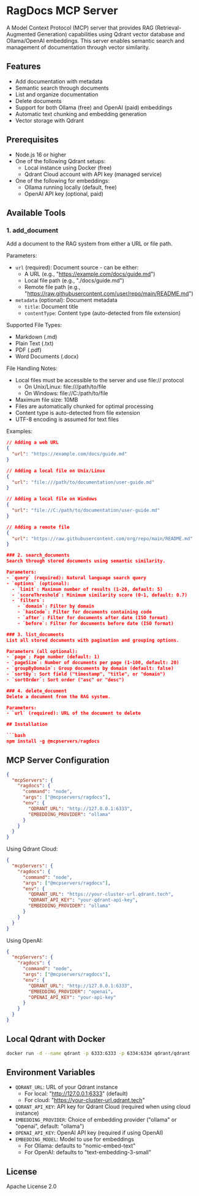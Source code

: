 # RagDocs MCP Server

A Model Context Protocol (MCP) server that provides RAG (Retrieval-Augmented Generation) capabilities using Qdrant vector database and Ollama/OpenAI embeddings. This server enables semantic search and management of documentation through vector similarity.

## Features

- Add documentation with metadata
- Semantic search through documents
- List and organize documentation
- Delete documents
- Support for both Ollama (free) and OpenAI (paid) embeddings
- Automatic text chunking and embedding generation
- Vector storage with Qdrant

## Prerequisites

- Node.js 16 or higher
- One of the following Qdrant setups:
  - Local instance using Docker (free)
  - Qdrant Cloud account with API key (managed service)
- One of the following for embeddings:
  - Ollama running locally (default, free)
  - OpenAI API key (optional, paid)

## Available Tools

### 1. add_document
Add a document to the RAG system from either a URL or file path.

Parameters:
- `url` (required): Document source - can be either:
  - A URL (e.g., "https://example.com/docs/guide.md")
  - Local file path (e.g., "./docs/guide.md")
  - Remote file path (e.g., "https://raw.githubusercontent.com/user/repo/main/README.md")
- `metadata` (optional): Document metadata
  - `title`: Document title
  - `contentType`: Content type (auto-detected from file extension)

Supported File Types:
- Markdown (.md)
- Plain Text (.txt)
- PDF (.pdf)
- Word Documents (.docx)

File Handling Notes:
- Local files must be accessible to the server and use file:// protocol
  - On Unix/Linux: file:///path/to/file
  - On Windows: file://C:/path/to/file
- Maximum file size: 10MB
- Files are automatically chunked for optimal processing
- Content type is auto-detected from file extension
- UTF-8 encoding is assumed for text files

Examples:
```json
// Adding a web URL
{
  "url": "https://example.com/docs/guide.md"
}

// Adding a local file on Unix/Linux
{
  "url": "file:///path/to/documentation/user-guide.md"
}

// Adding a local file on Windows
{
  "url": "file://C:/path/to/documentation/user-guide.md"
}

// Adding a remote file
{
  "url": "https://raw.githubusercontent.com/org/repo/main/README.md"
}

### 2. search_documents
Search through stored documents using semantic similarity.

Parameters:
- `query` (required): Natural language search query
- `options` (optional):
  - `limit`: Maximum number of results (1-20, default: 5)
  - `scoreThreshold`: Minimum similarity score (0-1, default: 0.7)
  - `filters`:
    - `domain`: Filter by domain
    - `hasCode`: Filter for documents containing code
    - `after`: Filter for documents after date (ISO format)
    - `before`: Filter for documents before date (ISO format)

### 3. list_documents
List all stored documents with pagination and grouping options.

Parameters (all optional):
- `page`: Page number (default: 1)
- `pageSize`: Number of documents per page (1-100, default: 20)
- `groupByDomain`: Group documents by domain (default: false)
- `sortBy`: Sort field ("timestamp", "title", or "domain")
- `sortOrder`: Sort order ("asc" or "desc")

### 4. delete_document
Delete a document from the RAG system.

Parameters:
- `url` (required): URL of the document to delete

## Installation

```bash
npm install -g @mcpservers/ragdocs
```

## MCP Server Configuration

```json
{
  "mcpServers": {
    "ragdocs": {
      "command": "node",
      "args": ["@mcpservers/ragdocs"],
      "env": {
        "QDRANT_URL": "http://127.0.0.1:6333",
        "EMBEDDING_PROVIDER": "ollama"
      }
    }
  }
}
```

Using Qdrant Cloud:
```json
{
  "mcpServers": {
    "ragdocs": {
      "command": "node",
      "args": ["@mcpservers/ragdocs"],
      "env": {
        "QDRANT_URL": "https://your-cluster-url.qdrant.tech",
        "QDRANT_API_KEY": "your-qdrant-api-key",
        "EMBEDDING_PROVIDER": "ollama"
      }
    }
  }
}
```

Using OpenAI:
```json
{
  "mcpServers": {
    "ragdocs": {
      "command": "node",
      "args": ["@mcpservers/ragdocs"],
      "env": {
        "QDRANT_URL": "http://127.0.0.1:6333",
        "EMBEDDING_PROVIDER": "openai",
        "OPENAI_API_KEY": "your-api-key"
      }
    }
  }
}
```

## Local Qdrant with Docker

```bash
docker run -d --name qdrant -p 6333:6333 -p 6334:6334 qdrant/qdrant
```

## Environment Variables

- `QDRANT_URL`: URL of your Qdrant instance
  - For local: "http://127.0.0.1:6333" (default)
  - For cloud: "https://your-cluster-url.qdrant.tech"
- `QDRANT_API_KEY`: API key for Qdrant Cloud (required when using cloud instance)
- `EMBEDDING_PROVIDER`: Choice of embedding provider ("ollama" or "openai", default: "ollama")
- `OPENAI_API_KEY`: OpenAI API key (required if using OpenAI)
- `EMBEDDING_MODEL`: Model to use for embeddings
  - For Ollama: defaults to "nomic-embed-text"
  - For OpenAI: defaults to "text-embedding-3-small"

## License

Apache License 2.0
